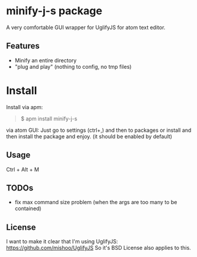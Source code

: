 # minify-j-s package

A very comfortable GUI wrapper for UglifyJS for atom text editor.

## Features

* Minify an entire directory
* "plug and play" (nothing to config, no tmp files)

# Install
Install via apm:
> $ apm install minify-j-s

via atom GUI:
Just go to settings (ctrl+,) and then to packages or install
and then install the package and enjoy. (it should be enabled by default)

## Usage
Ctrl + Alt + M

## TODOs
* fix max command size problem (when the args are too many to be contained)

## License
I want to make it clear that I'm using UglifyJS:
https://github.com/mishoo/UglifyJS
So it's BSD License also applies to this.
